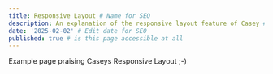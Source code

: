 ```yaml
---
title: Responsive Layout # Name for SEO
description: An explanation of the responsive layout feature of Casey # Description for SEO
date: '2025-02-02' # Edit date for SEO
published: true # is this page accessible at all
---
```



Example page praising Caseys Responsive Layout ;-)